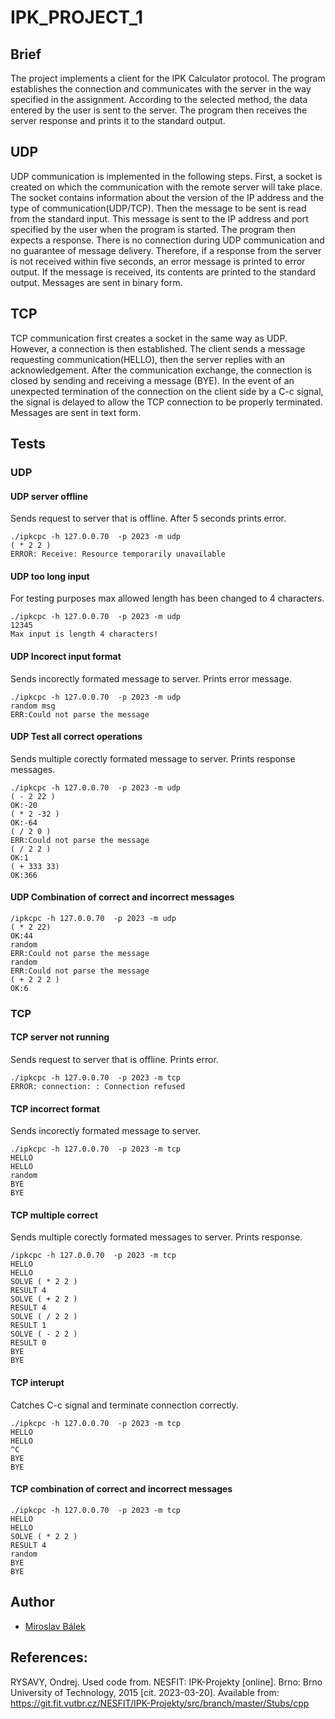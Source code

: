 # IPK_PROJECT_1


## Brief
The project implements a client for the IPK Calculator protocol. The program establishes the connection and communicates with the server in the way specified in the assignment. According to the selected method, the data entered by the user is sent to the server. The program then receives the server response and prints it to the standard output. 

## UDP
UDP communication is implemented in the following steps. First, a socket is created on which the communication with the remote server will take place. The socket contains information about the version of the IP address and the type of communication(UDP/TCP). Then the message to be sent is read from the standard input. This message is sent to the IP address and port specified by the user when the program is started. The program then expects a response. There is no connection during UDP communication and no guarantee of message delivery.  Therefore, if a response from the server is not received within five seconds, an error message is printed to error output. If the message is received, its contents are printed to the standard output. Messages are sent in binary form.

## TCP
TCP communication first creates a socket in the same way as UDP. However, a connection is then established. The client sends a message requesting communication(HELLO), then the server replies with an acknowledgement. After the communication exchange, the connection is closed by sending and receiving a message (BYE). In the event of an unexpected termination of the connection on the client side by a C-c signal, the signal is delayed to allow the TCP connection to be properly terminated. Messages are sent in text form.

## Tests
### UDP 
#### UDP server offline
Sends request to server that is offline. After 5 seconds prints error.

```
./ipkcpc -h 127.0.0.70  -p 2023 -m udp
( * 2 2 )
ERROR: Receive: Resource temporarily unavailable
```


#### UDP too long input
For testing purposes max allowed length has been changed to 4 characters. 

```
./ipkcpc -h 127.0.0.70  -p 2023 -m udp
12345
Max input is length 4 characters!
 ```

#### UDP Incorect input format
Sends incorectly formated message to server. Prints error message. 

```
./ipkcpc -h 127.0.0.70  -p 2023 -m udp
random msg 
ERR:Could not parse the message
```

#### UDP Test all correct operations
Sends multiple corectly formated message to server. Prints response messages. 

```
./ipkcpc -h 127.0.0.70  -p 2023 -m udp
( - 2 22 )
OK:-20
( * 2 -32 ) 
OK:-64
( / 2 0 )
ERR:Could not parse the message
( / 2 2 )
OK:1
( + 333 33)
OK:366
```

#### UDP Combination of correct and incorrect messages

```
/ipkcpc -h 127.0.0.70  -p 2023 -m udp
( * 2 22)
OK:44
random
ERR:Could not parse the message
random
ERR:Could not parse the message
( + 2 2 2 )
OK:6
```

### TCP
#### TCP server not running
Sends request to server that is offline. Prints error.

```
./ipkcpc -h 127.0.0.70  -p 2023 -m tcp
ERROR: connection: : Connection refused
```

#### TCP incorrect format
Sends incorectly formated message to server. 

```
./ipkcpc -h 127.0.0.70  -p 2023 -m tcp
HELLO 
HELLO
random
BYE
BYE
```

#### TCP multiple correct
Sends multiple corectly formated messages to server. Prints response.

```
/ipkcpc -h 127.0.0.70  -p 2023 -m tcp
HELLO
HELLO
SOLVE ( * 2 2 ) 
RESULT 4
SOLVE ( + 2 2 )
RESULT 4
SOLVE ( / 2 2 )
RESULT 1
SOLVE ( - 2 2 )
RESULT 0
BYE
BYE
```

#### TCP interupt
Catches C-c signal and terminate connection correctly.

```
./ipkcpc -h 127.0.0.70  -p 2023 -m tcp
HELLO 
HELLO
^C
BYE
BYE
```

#### TCP combination of correct and incorrect messages

```
./ipkcpc -h 127.0.0.70  -p 2023 -m tcp
HELLO
HELLO
SOLVE ( * 2 2 )
RESULT 4
random
BYE
BYE
```

## Author
- [Miroslav Bálek](https://git.fit.vutbr.cz/xbalek02/)

## References:
RYSAVY, Ondrej. Used code from. NESFIT: IPK-Projekty [online]. Brno: Brno University of Technology, 2015 [cit. 2023-03-20]. Available from: https://git.fit.vutbr.cz/NESFIT/IPK-Projekty/src/branch/master/Stubs/cpp